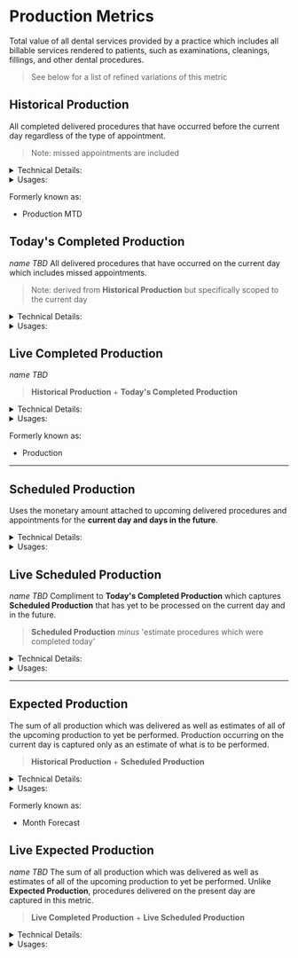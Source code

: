 # Production Metrics

Total value of all dental services provided by a practice which includes all billable services rendered to patients, such as examinations, cleanings, fillings, and other dental procedures.

> See below for a list of refined variations of this metric

## Historical Production
All completed delivered procedures that have occurred before the current day regardless of the type of appointment.

> Note: missed appointments are included

<details>
<summary>Technical Details:</summary>

* DeliveredProcedure
  * entryDate must be prior to the current day
  * deletedAt must be null
  * isCompleted must be true
    * `EXCEPTION: Tracker prior to 3.21.0 does not reliably set isCompleted and therefore must be ignored from consideration`
  * in rare cases when duplicate entries exist for one pmsId, then the maximum totalAmount present across those records is used in the evaluation
  * `Note: isDeletedFromPms is not evaluated at this point`
</details>

<details>
  <summary>Usages:</summary>

### Dashboard
* 30 Days Average
### Reporting
* Production (Huron only so far)
  * Total Production
  * Practice Production by Type
    * Total Production
* Practice Performance 
  * Billed Production
* Provider Performance
  * Billed Production

</details>

Formerly known as:
* Production MTD

## Today's Completed Production
_name TBD_
All delivered procedures that have occurred on the current day which includes missed appointments.

> Note: derived from **Historical Production** but specifically scoped to the current day

<details>
<summary>Technical Details:</summary>

* DeliveredProcedure
  * see definition in **Historical Production** except:
    * entryDate must be the current day
</details>

<details>
  <summary>Usages:</summary>

#### Dashboard
* Today's Billed Production
#### Reporting

</details>

## Live Completed Production
_name TBD_
> **Historical Production** + **Today's Completed Production**

<details>
<summary>Technical Details:</summary>

* see [Historical Production](#historical-production)
* see [Today's Completed Production](#todays-completed-production)
</details>

<details>
  <summary>Usages:</summary>

#### Dashboard
* Month Gross
* Production Bar
* YTD Production
#### Reporting
* Practice Performance
  * Month Forecast
  * Next Month Forecast
* Provider Performance
  * Month Forecast
  * Next Month Forecast

</details>

Formerly known as:
* Production

***

## Scheduled Production
Uses the monetary amount attached to upcoming delivered procedures and appointments for the **current day and days in the future**.

<details>
<summary>Technical Details:</summary>

* DeliveredProcedure
  * uses totalAmount
  * entryDate must be current day or in the future
  * isCompleted is ignored
  * deletedAt must be null
  * in rare cases when duplicate entries exist for one pmsId, then the maximum totalAmount present across those records is used in the evaluation
  * `Note: isDeletedFromPms is not evaluated at this point`
* Appointments
  * uses estimatedRevenue
  * startDate must be current day or in the future
  * deletedAt must be null
  * isMissed must be false
  * isCancelled is false
  * isDeleted must be false
  * isPending must be false
</details>

<details>
  <summary>Usages:</summary>

#### Dashboard
* Today's Scheduled (to be verified)
#### Reporting
* Practice Performance
  * Scheduled Production
* Provider Performance
  * Scheduled Production
</details>

## Live Scheduled Production
_name TBD_
Compliment to **Today's Completed Production** which captures **Scheduled Production** that has yet to be processed on the current day and in the future.
> **Scheduled Production** _minus_ 'estimate procedures which were completed today' 

<details>
<summary>Technical Details:</summary>

* see [Scheduled Production](#scheduled-production)
* excludes procedures that would now be captured in **Today's Completed Production**
</details>

<details>
  <summary>Usages:</summary>

#### Dashboard
#### Reporting
</details>

***

## Expected Production
The sum of all production which was delivered as well as estimates of all of the upcoming production to yet be performed. Production occurring on the current day is captured only as an estimate of what is to be performed.

> **Historical Production** + **Scheduled Production**

<details>
<summary>Technical Details:</summary>

* see [Historical Production](#historical-production)
* see [Scheduled Production](#scheduled-production)
</details>

<details>
  <summary>Usages:</summary>

#### Dashboard
* Next 3 Days Schedule (to be verified)
#### Reporting
* Practice Performance
  * Month Forecast
  * Next Month Forecast
* Provider Performance
  * Month Forecast
  * Next Month Forecast

</details>

Formerly known as:
* Month Forecast

## Live Expected Production
_name TBD_
The sum of all production which was delivered as well as estimates of all of the upcoming production to yet be performed. Unlike **Expected Production**, procedures delivered on the present day are captured in this metric.

> **Live Completed Production** + **Live Scheduled Production**

<details>
<summary>Technical Details:</summary>

**Historical Production** + **Scheduled Production**

* see [Live Completed Production](#live-completed-production)
* see [Live Scheduled Production](#live-scheduled-production)
</details>

<details>
  <summary>Usages:</summary>

#### Dashboard
#### Reporting
</details>


